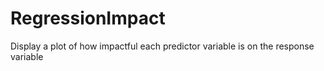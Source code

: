 # RegressionImpact
Display a plot of how impactful each predictor variable is on the response variable
